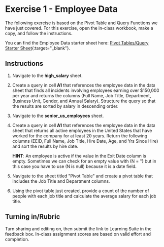 # Exercise 1 - Employee Data

The following exercise is based on the Pivot Table and Query Functions we have just covered. For this exercise, open the in-class workbook, make a copy, and follow the instructions.

You can find the Employee Data starter sheet here: [Pivot Tables/Query Starter Sheet](https://docs.google.com/spreadsheets/d/19msUPf9DYVBAMNnoIhYO6RMpdSlKobbJM3Ul7W-qiCU/edit?usp=sharing){:target="_blank"}.

## Instructions
1. Navigate to the **high_salary** sheet.
2. Create a query in cell **A1** that references the employee data in the data sheet that finds all incidents involving 
   employees earning over $150,000 per year and returns 
   the columns (Full Name, Job Title, Department, Business Unit, Gender, and Annual Salary). Structure the query so that the results are sorted by salary in descending order.
3. Navigate to the **senior_us_employees** sheet.
4. Create a query in cell **A1** that references the employee data in the data sheet that returns all active employees 
   in the United States that have worked for the company for at least 20 years. Return the following columns 
   (EEID, Full Name, Job Title, Hire Date, Age, and Yrs Since Hire) and sort the results by hire date.

    **HINT**: An employee is active if the value in the Exit Date column is empty. Sometimes we can check for an empty value with (N = ") but in this case you have to use (N is null) because it is a date field.

5. Navigate to the sheet titled "Pivot Table" and create a pivot table that includes the Job Title and Department columns.
6. Using the pivot table just created, provide a count of the number of people with each job title and calculate the average salary for each job title.

## Turning in/Rubric
Turn sharing and editing on, then submit the link to Learning Suite in the feedback box. In-class assignment scores are based on valid effort and completion.
